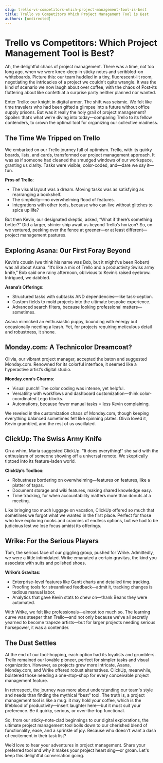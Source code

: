 ```yaml
---
slug: trello-vs-competitors-which-project-management-tool-is-best
title: Trello vs Competitors Which Project Management Tool is Best
authors: [undirected]
---
```



# Trello vs Competitors: Which Project Management Tool is Best?

Ah, the delightful chaos of project management. There was a time, not too long ago, when we were knee-deep in sticky notes and scribbled-on whiteboards. Picture this: our team huddled in a tiny, fluorescent-lit room, negotiating the intricacies of a project we couldn't quite wrangle. It was the kind of scenario we now laugh about over coffee, with the chaos of Post-its fluttering about like confetti at a surprise party neither planned nor wanted.

Enter Trello: our knight in digital armor. The shift was seismic. We felt like time travelers who had been gifted a glimpse into a future without office supply prisons. But was it really the holy grail of project management? Spoiler: that’s what we’re diving into today—comparing Trello to its fellow contenders, to crown the optimal tool for organizing our collective madness.

## The Time We Tripped on Trello

We embarked on our Trello journey full of optimism. Trello, with its quirky boards, lists, and cards, transformed our project management approach. It was as if someone had cleaned the smudged windows of our workspace, granting us clarity. Tasks were visible, color-coded, and—dare we say it—fun.

**Pros of Trello**: 
- The visual layout was a dream. Moving tasks was as satisfying as rearranging a bookshelf.
- The simplicity—no overwhelming flood of features.
- Integrations with other tools, because who can live without glitches to spice up life?

But then Kevin, our designated skeptic, asked, “What if there’s something better?” Did a larger, shinier ship await us beyond Trello’s horizon? So, on we ventured, peeking over the fence at greener—or at least different—project management pastures.

## Exploring Asana: Our First Foray Beyond

Kevin’s cousin (we think his name was Bob, but it might’ve been Robert) was all about Asana. “It’s like a mix of Trello and a productivity Swiss army knife,” Bob said one rainy afternoon, oblivious to Kevin’s raised eyebrow. Intrigued, we dabbled.

**Asana’s Offerings**:
- Structured tasks with subtasks AND dependencies—like task-ception.
- Custom fields to mold projects into the ultimate bespoke experience.
- Advanced search filters, because looking professional matters—sometimes.

Asana mimicked an enthusiastic puppy, bounding with energy but occasionally needing a leash. Yet, for projects requiring meticulous detail and robustness, it shone.

## Monday.com: A Technicolor Dreamcoat?

Olivia, our vibrant project manager, accepted the baton and suggested Monday.com. Renowned for its colorful interface, it seemed like a hyperactive artist’s digital studio.

**Monday.com’s Charms**:
- Visual punch! The color coding was intense, yet helpful.
- Versatility with workflows and dashboard customization—think color-coordinated Lego blocks.
- Automations, because fewer manual tasks = less Kevin complaining.

We reveled in the customization chaos of Monday.com, though keeping everything balanced sometimes felt like spinning plates. Olivia loved it, Kevin grumbled, and the rest of us oscillated.

## ClickUp: The Swiss Army Knife

On a whim, Maria suggested ClickUp. “It does everything!” she said with the enthusiasm of someone showing off a universal remote. We skeptically tiptoed into its feature-laden world.

**ClickUp’s Toolbox**:
- Robustness bordering on overwhelming—features on features, like a platter of tapas.
- Document storage and wiki features, making shared knowledge easy.
- Time tracking, for when accountability matters more than donuts at a meeting.

Like bringing too much luggage on vacation, ClickUp offered so much that sometimes we forgot what we wanted in the first place. Perfect for those who love exploring nooks and crannies of endless options, but we had to be judicious lest we lose focus amidst its offerings.

## Wrike: For the Serious Players

Tom, the serious face of our giggling group, pushed for Wrike. Admittedly, we were a little intimidated. Wrike emanated a certain gravitas, the kind you associate with suits and polished shoes.

**Wrike’s Gravitas**:
- Enterprise-level features like Gantt charts and detailed time tracking.
- Proofing tools for streamlined feedback—admit it, tracking changes is tedious manual labor.
- Analytics that gave Kevin stats to chew on—thank Beans they were automated.

With Wrike, we felt like professionals—almost too much so. The learning curve was steeper than Trello—and not only because we’ve all secretly yearned to become trapeze artists—but for larger projects needing serious horsepower, it was a contender.

## The Dust Settles

At the end of our tool-hopping, each option had its loyalists and grumblers. Trello remained our lovable pioneer, perfect for simpler tasks and visual organization. However, as projects grew more intricate, Asana, Monday.com, and Wrike offered robust alternatives. ClickUp, meanwhile, bolstered those needing a one-stop-shop for every conceivable project management feature.

In retrospect, the journey was more about understanding our team's style and needs than finding the mythical “best” tool. The truth is, a project management tool is like a mug: it may hold your coffee, which is the lifeblood of productivity—insert laughter here—but it must suit your preference. Be it quirky, serious, or over-the-top functional.

So, from our sticky-note-clad beginnings to our digital explorations, the ultimate project management tool boils down to our cherished blend of functionality, ease, and a sprinkle of joy. Because who doesn't want a dash of excitement in their task list?

We’d love to hear your adventures in project management. Share your preferred tool and why it makes your project heart sing—or groan. Let's keep this delightful conversation going.
